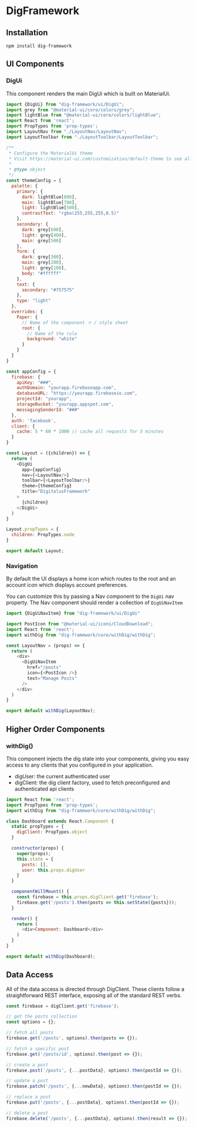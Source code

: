 DigFramework
============

Installation
------------

`npm install dig-framework`

UI Components
-------------

### DigUi

This component renders the main DigUi which is built on MaterialUi.

```javascript
import {DigUi} from "dig-framework/ui/DigUi";
import grey from "@material-ui/core/colors/grey";
import lightBlue from "@material-ui/core/colors/lightBlue";
import React from 'react';
import PropTypes from 'prop-types';
import LayoutNav from "./LayoutNav/LayoutNav";
import LayoutToolbar from "./LayoutToolbar/LayoutToolbar";

/**
 * Configure the MaterialUi theme
 * Visit https://material-ui.com/customization/default-theme to see all theme options
 *
 * @type object
 */
const themeConfig = {
  palette: {
    primary: {
      dark: lightBlue[800],
      main: lightBlue[700],
      light: lightBlue[500],
      contrastText: "rgba(255,255,255,0.5)"
    },
    secondary: {
      dark: grey[600],
      light: grey[400],
      main: grey[500]
    },
    form: {
      dark: grey[300],
      main: grey[200],
      light: grey[100],
      body: "#ffffff"
    },
    text: {
      secondary: "#757575"
    },
    type: "light"
  },
  overrides: {
    Paper: {
      // Name of the component ⚛️ / style sheet
      root: {
        // Name of the rule
        background: "white"
      }
    }
  }
}

const appConfig = {
  firebase: {
    apiKey: "###",
    authDomain: "yourapp.firebaseapp.com",
    databaseURL: "https://yourapp.firebaseio.com",
    projectId: "yourapp",
    storageBucket: "yourapp.appspot.com",
    messagingSenderId: "###"
  },
  auth: 'facebook',
  client: {
    cache: 5 * 60 * 1000 // cache all requests for 5 minutes
  }
}

const Layout = ({children}) => {
  return (
    <DigUi
      app={appConfig}
      nav={<LayoutNav/>}
      toolbar={<LayoutToolbar/>}
      theme={themeConfig}
      title="DigitalusFramework"
    >
      {children}
    </DigUi>
  )
}

Layout.propTypes = {
  children: PropTypes.node
}

export default Layout;
```

### Navigation

By default the UI displays a home icon which routes to the root and an account icon which displays account preferences.

You can customize this by passing a Nav component to the `DigUi` nav property. The Nav component should render a collection of
`DigUiNavItem`

```javascript
import {DigUiNavItem} from "dig-framework/ui/DigUi"

import PostIcon from "@material-ui/icons/CloudDownload";
import React from 'react';
import withDig from "dig-framework/core/withDig/withDig";

const LayoutNav = (props) => {
  return (
    <div>
      <DigUiNavItem
        href="/posts"
        icon={<PostIcon />}
        text="Manage Posts"
      />
    </div>
  )
}

export default withDig(LayoutNav);
```

Higher Order Components
-----------------------

### withDig()

This component injects the dig state into your components, giving you easy access to any clients that you configured
in your application.

* digUser: the current authenticated user
* digClient: the dig client factory, used to fetch preconfigured and authenticated api clients

```javascript
import React from 'react';
import PropTypes from 'prop-types';
import withDig from "dig-framework/core/withDig/withDig";

class Dashboard extends React.Component {
  static propTypes = {
    digClient: PropTypes.object
  }

  constructor(props) {
    super(props);
    this.state = {
      posts: [],
      user: this.props.digUser
    }
  }

  componentWillMount() {
    const firebase = this.props.digClient.get('firebase');
    firebase.get('/posts').then(posts => this.setState({posts}));
  }

  render() {
    return (
      <div>Component: Dashboard</div>
    )
  }
}

export default withDig(Dashboard);
```

Data Access
-----------

All of the data access is directed through DigClient. These clients follow a straightforward REST interface, exposing
all of the standard REST verbs.

```javascript
const firebase = digClient.get('firebase');

// get the posts collection
const options = {};

// fetch all posts
firebase.get('/posts', options).then(posts => {}); 

// fetch a specific post
firebase.get('/posts/id', options).then(post => {}); 

// create a post
firebase.post('/posts', {...postData}, options).then(postId => {}); 

// update a post
firebase.patch('/posts', {...newData}, options).then(postId => {}); 

// replace a post
firebase.put('/posts', {...postData}, options).then(postId => {}); 

// delete a post
firebase.delete('/posts', {...postData}, options).then(result => {}); 
```